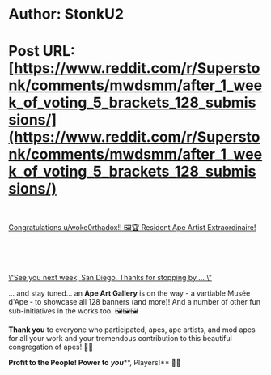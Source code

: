 # Author: StonkU2
# Post URL: [https://www.reddit.com/r/Superstonk/comments/mwdsmm/after_1_week_of_voting_5_brackets_128_submissions/](https://www.reddit.com/r/Superstonk/comments/mwdsmm/after_1_week_of_voting_5_brackets_128_submissions/)


&#x200B;

[Congratulations u\/woke0rthadox!! 🖼🏆 Resident Ape Artist Extraordinaire! ](https://preview.redd.it/ypoy3m3fyru61.jpg?width=1600&format=pjpg&auto=webp&s=775dff2c4e72baf6b99f2e1dbc858dd1a6f8753e)

&#x200B;

&#x200B;

[\\"See you next week, San Diego. Thanks for stopping by ... \\"](https://preview.redd.it/7u7256sp6su61.jpg?width=1080&format=pjpg&auto=webp&s=dc5b3ad2568bc62632161848c2f6a5255ab29853)

... and stay tuned... an **Ape Art Gallery** is on the way - a vartiable Musée d'Ape - to showcase all 128 banners (and more)! And a number of other fun sub-initiatives in the works too.  🖼🖼🖼 

**Thank you** to everyone who participated, apes, ape artists, and mod apes for all your work and your tremendous contribution to this beautiful congregation of apes! 🙏🦍

**Profit to the People!  Power to** ***you*****, Players!** 💎✊